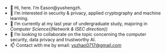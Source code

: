 - 👋 Hi, here. I’m Eason@yushengzh.
- 👀 I’m interested in security & privacy, applied cryptography and machine learning. 
- 🌱 I’m currently at my last year of undergraduate study, majoring in *Computer Science((Network & ISEC direction))*
- 💞️ I’m looking to collaborate on the topic concerning the computer security, data privacy and trustworthy AI.
- 📫 Contact with me by email: yszhao0717@gmail.com

<!---
yushengzh/yushengzh is a ✨ special ✨ repository because its `README.md` (this file) appears on your GitHub profile.
You can click the Preview link to take a look at your changes.
--->
